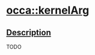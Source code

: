 <h1 id="occa::kernel-arg">
 <a href="#/api/kernelArg" class="anchor">
   <span>occa::kernelArg</span>
  </a>
</h1>

<h2 id="description">
 <a href="#/api/kernelArg?id=description" class="anchor">
   <span>Description</span>
  </a>
</h2>

TODO